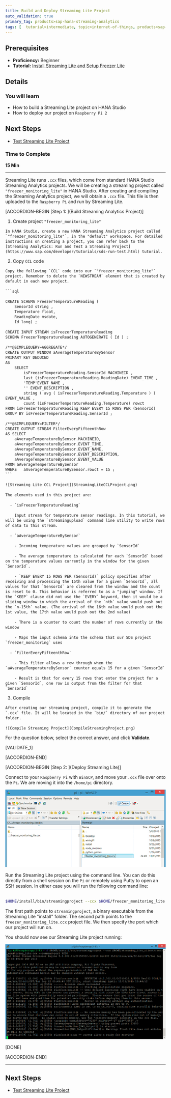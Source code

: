 ```yaml
---
title: Build and Deploy Streaming Lite Project
auto_validation: true
primary_tag: products>sap-hana-streaming-analytics
tags: [  tutorial>intermediate, topic>internet-of-things, products>sap-hana-streaming-analytics, products>sap-hana\,-express-edition ]
---
```


## Prerequisites  
 - **Proficiency:** Beginner
 - **Tutorial:** [Install Streaming Lite and Setup Freezer Lite](https://www.sap.com/developer/tutorials/hsa-streaming-lite-freezer-monitoring-part2.html)

## Details
### You will learn  
- How to build a Streaming Lite project on HANA Studio
- How to deploy our project on `Raspberry Pi 2`

## Next Steps
- [Test Streaming Lite Project](https://www.sap.com/developer/tutorials/hsa-streaming-lite-freezer-monitoring-part4.html)

### Time to Complete
**15 Min**

---

Streaming Lite runs `.ccx` files, which come from standard HANA Studio Streaming Analytics projects. We will be creating a streaming project called `"freezer_monitoring_lite"` in HANA Studio. After creating and compiling the Streaming Analytics project, we will obtain a `.ccx` file. This file is then uploaded to the `Raspberry Pi` and run by Streaming Lite.

[ACCORDION-BEGIN [Step 1: ](Build Streaming Analytics Project)]

  1. Create project `"freezer_monitoring_lite"`

    In HANA Studio, create a new HANA Streaming Analytics project called `"freezer_monitoring_lite"`, in the "default" workspace. For detailed instructions on creating a project, you can refer back to the [Streaming Analytics: Run and Test a Streaming Project](https://www.sap.com/developer/tutorials/sds-run-test.html) tutorial.

  2. Copy `CCL` code

    Copy the following `CCL` code into our `"freezer_monitoring_lite"` project. Remember to delete the `NEWSTREAM` element that is created by default in each new project.

    ```sql

    CREATE SCHEMA FreezerTemperatureReading (
    	SensorId string ,
    	Temperature float,
    	ReadingDate msdate,
    	Id long) ;

    CREATE INPUT STREAM isFreezerTemperatureReading
    SCHEMA FreezerTemperatureReading AUTOGENERATE ( Id ) ;

    /**@SIMPLEQUERY=AGGREGATE*/
    CREATE OUTPUT WINDOW aAverageTemperatureBySensor
    PRIMARY KEY DEDUCED
    AS
    	SELECT
    		isFreezerTemperatureReading.SensorId MACHINEID ,
    		last (isFreezerTemperatureReading.ReadingDate) EVENT_TIME ,
    		'TEMP'EVENT_NAME ,
    		'' EVENT_DESCRIPTION ,
    		string ( avg ( isFreezerTemperatureReading.Temperature ) )
    EVENT_VALUE ,
    		count (isFreezerTemperatureReading.Temperature) rowct  
    FROM isFreezerTemperatureReading KEEP EVERY 15 ROWS PER (SensorId)
    GROUP BY isFreezerTemperatureReading.SensorId ;

    /**@SIMPLEQUERY=FILTER*/
    CREATE OUTPUT STREAM FilterEveryFifteenthRow
    AS SELECT
    	aAverageTemperatureBySensor.MACHINEID,
    	aAverageTemperatureBySensor.EVENT_TIME,
    	aAverageTemperatureBySensor.EVENT_NAME,
    	aAverageTemperatureBySensor.EVENT_DESCRIPTION,
    	aAverageTemperatureBySensor.EVENT_VALUE
    FROM aAverageTemperatureBySensor
    WHERE	aAverageTemperatureBySensor.rowct = 15 ;
    ```

    ![Streaming Lite CCL Project](StreamingLiteCCLProject.png)

    The elements used in this project are:

      - `isFreezerTemperatureReading`

        Input stream for temperature sensor readings. In this tutorial, we will be using the `streamingupload` command line utility to write rows of data to this stream.

      - `aAverageTemperatureBySensor`

        - Incoming temperature values are grouped by `SensorId`

        - The average temperature is calculated for each `SensorId` based on the temperature values currently in the window for the given `SensorId`.

        - `KEEP EVERY 15 ROWS PER (SensorId)` policy specifies after receiving and processing the 15th value for a given `SensorId`, all values for that `SensorId` are cleared from the window and the count is reset to 0. This behavior is referred to as a "jumping" window. If the `KEEP` clause did not use the `EVERY` keyword, then it would be a sliding window in which the arrival of the `nth` value would push out the `n-15th` value. (The arrival of the 16th value would push out the 1st value, the 17th value would push out the 2nd value)

        - There is a counter to count the number of rows currently in the window

        - Maps the input schema into the schema that our SDS project `freezer_monitoring` uses

      - `FilterEveryFifteenthRow`

        - This filter allows a row through when the `aAverageTemperatureBySensor` counter equals 15 for a given `SensorId`

        - Result is that for every 15 rows that enter the project for a given `SensorId`, one row is output from the filter for that `SensorId`

  3. Compile

    After creating our streaming project, compile it to generate the `.ccx` file. It will be located in the `bin/` directory of our project folder.

    ![Compile Streaming Project](CompileStreamingProject.png)

For the question below, select the correct answer, and click **Validate**.

[VALIDATE_1]

[ACCORDION-END]

[ACCORDION-BEGIN [Step 2: ](Deploy Streaming Lite)]

Connect to your `Raspberry Pi` with `WinSCP`, and move your `.ccx` file over onto the `Pi`. We are moving it into the `/home/pi` directory.

![Move CCX File](MoveCCXFile.png)

Run the Streaming Lite project using the command line. You can do this directly from a shell session on the `Pi` or remotely using Putty to open an SSH session. In either case you will run the following command line:

```Bash

$HOME/install/bin/streamingproject --ccx $HOME/freezer_monitoring_lite.ccx --command-port 9230
```

The first path points to `streamingproject`, a binary executable from the Streaming Lite "install" folder. The second path points to the `freezer_monitoring_lite.ccx` project file. We then specify the port which our project will run on.

You should now see our Streaming Lite project running:

![Streaming Lite Project Running](StreamingLiteProjectRunning.png)

[DONE]

[ACCORDION-END]

---

## Next Steps
- [Test Streaming Lite Project](https://www.sap.com/developer/tutorials/hsa-streaming-lite-freezer-monitoring-part4.html)
